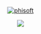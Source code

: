 <p align="center">
    <a target="_blank" href="https://www.phisoft.my/">
        <img alt="phisoft" title="phisoft-logo" src="https://custom-icon-badges.demolab.com/badge/phisoft-red.svg?style=for-the-badge&logo=phisoft-logo"/>
    </a>
</p>
<p align="center">
    <a href="https://github.com/xSyukrie">
        <img src="https://streak-stats.demolab.com?user=xSyukrie&theme=blueberry&hide_border=true&border_radius=10&date_format=M%20j%5B%2C%20Y%5D&dates=237FCB"/>
    </a>
</p>
